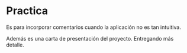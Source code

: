 # Practica
Es para incorporar comentarios cuando la aplicación no es tan intuitiva.

Además es una carta de presentación del proyecto.
Entregando más detalle.
